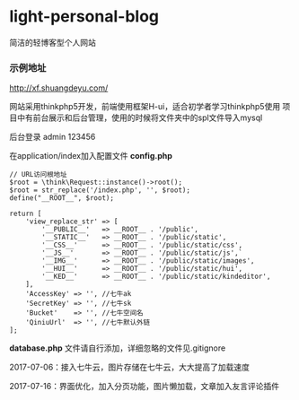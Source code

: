 # light-personal-blog
简洁的轻博客型个人网站 

### 示例地址
http://xf.shuangdeyu.com/

网站采用thinkphp5开发，前端使用框架H-ui，适合初学者学习thinkphp5使用
项目中有前台展示和后台管理，使用的时候将文件夹中的spl文件导入mysql

后台登录 admin 123456

在application/index加入配置文件 **config.php**
```
// URL访问根地址
$root = \think\Request::instance()->root();
$root = str_replace('/index.php', '', $root);
define("__ROOT__", $root);

return [
    'view_replace_str' => [
        '__PUBLIC__'   => __ROOT__ . '/public',
        '__STATIC__'   => __ROOT__ . '/public/static',
        '__CSS__'      => __ROOT__ . '/public/static/css',
        '__JS__'       => __ROOT__ . '/public/static/js',`
        '__IMG__'      => __ROOT__ . '/public/static/images',
        '__HUI__'      => __ROOT__ . '/public/static/hui',
        '__KED__'      => __ROOT__ . '/public/static/kindeditor',
    ],
    'AccessKey' => '', //七牛ak
    'SecretKey' => '', //七牛sk
    'Bucket'    => '', //七牛空间名
    'QiniuUrl'  => '', //七牛默认外链
];
```

**database.php** 文件请自行添加，详细忽略的文件见.gitignore

2017-07-06：接入七牛云，图片存储在七牛云，大大提高了加载速度

2017-07-16：界面优化，加入分页功能，图片懒加载，文章加入友言评论插件
